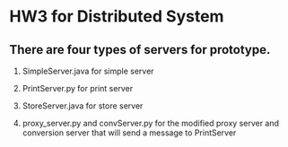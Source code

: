 # HW3 for Distributed System

## There are four types of servers for prototype.

1. SimpleServer.java for simple server

2. PrintServer.py for print server

3. StoreServer.java for store server

4. proxy_server.py and convServer.py for the modified proxy server and conversion server that will send a message to PrintServer
